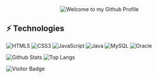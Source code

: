 <!-- "Hero" Header -->
<div align="center">
  <img src="https://github.com/BrunnerLivio/brunnerlivio/blob/master/images/welcome.png?raw=true" style="max-width: 100%;" alt="Welcome to my Github Profile" />
</div>


## ⚡ Technologies
![HTML5](https://img.shields.io/badge/-HTML5-E34F26?style=flat-square&logo=html5&logoColor=white)
![CSS3](https://img.shields.io/badge/-CSS3-1572B6?style=flat-square&logo=css3)
![JavaScript](https://img.shields.io/badge/-JavaScript-yellow?style=flat-square&logo=javascript)
![Java](https://img.shields.io/badge/-Java-E34A86?style=flat-square&logo=Java)
![MySQL](https://img.shields.io/badge/-MySQL-lightgrey?style=flat-square&logo=mysql)
![Oracle](https://img.shields.io/badge/-Oracle-red?style=flat-square&logo=oracle)


![Github Stats](https://github-readme-stats.vercel.app/api?username=GiSokNam&count_private=true&show_icons=true&include_all_commits=true)
![Top Langs](https://github-readme-stats.vercel.app/api/top-langs/?username=GiSokNam&hide=TeX&layout=compact)

![Visitor Badge](https://visitor-badge.laobi.icu/badge?page_id=GiSokNam.GiSokNam)
